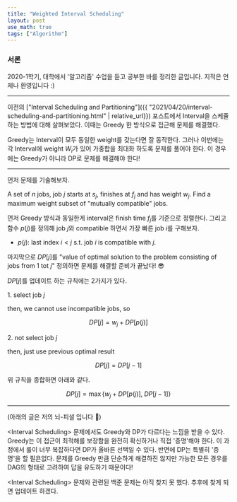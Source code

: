 ```yaml
---
title: "Weighted Interval Scheduling"
layout: post
use_math: true
tags: ["Algorithm"]
---
```


### 서론

2020-1학기, 대학에서 '알고리즘' 수업을 듣고 공부한 바를 정리한 글입니다. 지적은 언제나 환영입니다 :)

<hr/>

이전의 ["Interval Scheduling and Partitioning"]({{ "2021/04/20/interval-scheduling-and-partitioning.html" | relative_url}}) 포스트에서 Interval을 스케쥴 하는 방법에 대해 살펴보았다. 이때는 Greedy 한 방식으로 접근해 문제를 해결했다.

Greedy는 Interval이 모두 동일한 weight를 갖는다면 잘 동작한다. 그러나 이번에는 각 Interval에 weight $W_i$가 있어 가중합을 최대화 하도록 문제를 풀어야 한다. 이 경우에는 Greedy가 아니라 DP로 문제를 해결해야 한다!

<hr/>

먼저 문제를 기술해보자.

<div class="statement" markdown="1">

A set of $n$ jobs, job $j$ starts at $s_j$, finishes at $f_j$ and has weight $w_j$. Find a maximum weight subset of "mutually compatible" jobs.

</div>

먼저 Greedy 방식과 동일한게 interval은 finish time $f_j$를 기준으로 정렬한다. 그리고 함수 $p(j)$를 정의해 job $j$와 compatible 하면서 가장 빠른 job $i$를 구해보자.

- $p(j)$: last index $i < j$ s.t. job $i$ is compatible with $j$.

마지막으로 $DP[j]$를 "value of optimal solution to the problem consisting of jobs from $1$ tot $j$" 정의하면 문제를 해결할 준비가 끝났다! 😎

$DP[j]$를 업데이트 하는 규칙에는 2가지가 있다. 

<div class="math-statement" markdown="1">


1\. select job $j$

then, we cannot use incompatible jobs, so

$$
DP[j] = w_j + DP[p(j)]
$$

2\. not select job $j$

then, just use previous optimal result

$$
DP[j] = DP[j-1]
$$

</div>

위 규칙을 종합하면 아래와 같다.

$$
DP[j] = \max \left\{ w_j + DP[p(j)], \; DP[j-1] \right\}
$$

<hr/>

(아래의 글은 저의 뇌-피셜 입니다 🤪)

\<Interval Scheduling\> 문제에서도 Greedy와 DP가 다르다는 느낌을 받을 수 있다. Greedy는 이 접근이 최적해를 보장함을 완전히 확신하거나 직접 '증명'해야 한다. 이 과정에서 룰이 너무 복잡하다면 DP가 올바른 선택일 수 있다. 반면에 DP는 특별히 '증명'을 할 필욘없다. 문제를 Greedy 만큼 단순하게 해결하진 않지만 가능한 모든 경우를 DAG의 형태로 고려하여 답을 유도하기 때문이다!

\<Interval Scheduling\> 문제와 관련된 백준 문제는 아직 찾지 못 했다. 추후에 찾게 되면 업데이트 하겠다.
